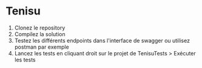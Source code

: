 # Tenisu

1. Clonez le repository
2. Compilez la solution
3. Testez les différents endpoints dans l'interface de swagger ou utilisez postman par exemple
4. Lancez les tests en cliquant droit sur le projet de TenisuTests > Exécuter les tests
